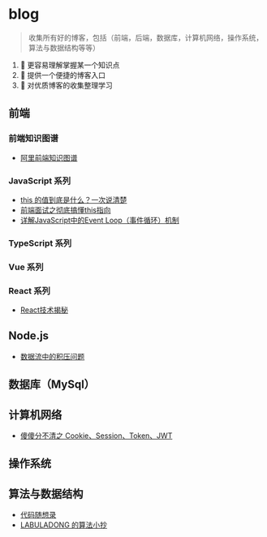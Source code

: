 # blog

> 收集所有好的博客，包括（前端，后端，数据库，计算机网络，操作系统，算法与数据结构等等）

1. 🍔 更容易理解掌握某一个知识点
2. 🍔 提供一个便捷的博客入口
3. 🍔 对优质博客的收集整理学习

## 前端

### 前端知识图谱

- [阿里前端知识图谱]( https://f2e.tech/)

### JavaScript 系列
- [this 的值到底是什么？一次说清楚](https://zhuanlan.zhihu.com/p/23804247)
- [前端面试之彻底搞懂this指向](https://mp.weixin.qq.com/s/hYm0JgBI25grNG_2sCRlTA)
- [详解JavaScript中的Event Loop（事件循环）机制](https://zhuanlan.zhihu.com/p/33058983)
### TypeScript 系列
### Vue 系列
### React 系列
- [React技术揭秘](https://react.iamkasong.com/)
## Node.js
- [数据流中的积压问题](https://nodejs.org/zh-cn/docs/guides/backpressuring-in-streams/)
## 数据库（MySql）
## 计算机网络
- [傻傻分不清之 Cookie、Session、Token、JWT](https://juejin.cn/post/6844904034181070861)
## 操作系统
## 算法与数据结构
- [代码随想录](https://programmercarl.com/)
- [LABULADONG 的算法小抄](https://labuladong.github.io/algo/)

